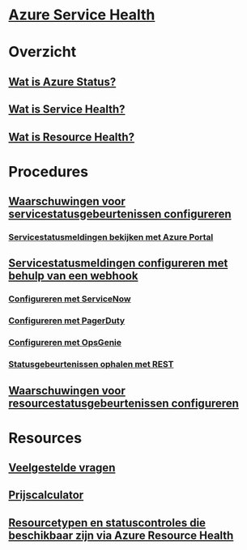 # [Azure Service Health](index.md)

# Overzicht
## [Wat is Azure Status?](azure-status-overview.md)
## [Wat is Service Health?](service-health-overview.md)
## [Wat is Resource Health?](resource-health-overview.md)
# Procedures
## [Waarschuwingen voor servicestatusgebeurtenissen configureren](../azure-monitor/platform/alerts-activity-log-service-notifications.md?toc=%2fazure%2fservice-health%2ftoc.json)
### [Servicestatusmeldingen bekijken met Azure Portal](../monitoring-and-diagnostics/monitoring-service-notifications.md?toc=%2fazure%2fservice-health%2ftoc.json)
## [Servicestatusmeldingen configureren met behulp van een webhook](service-health-alert-webhook-guide.md)
### [Configureren met ServiceNow](service-health-alert-webhook-servicenow.md)
### [Configureren met PagerDuty](service-health-alert-webhook-pagerduty.md)
### [Configureren met OpsGenie](service-health-alert-webhook-opsgenie.md)
### [Statusgebeurtenissen ophalen met REST](service-health-rest.md)
## [Waarschuwingen voor resourcestatusgebeurtenissen configureren](resource-health-alert-arm-template-guide.md) 
# Resources
## [Veelgestelde vragen](resource-health-faq.md)
## [Prijscalculator](https://azure.microsoft.com/pricing/calculator/)
## [Resourcetypen en statuscontroles die beschikbaar zijn via Azure Resource Health](resource-health-checks-resource-types.md)